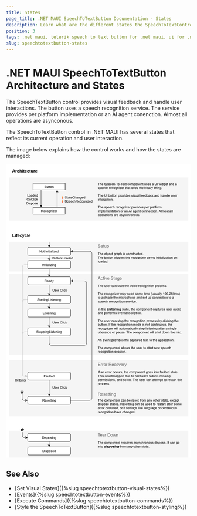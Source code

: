 ```yaml
---
title: States
page_title: .NET MAUI SpeechToTextButton Documentation - States
description: Learn what are the different states the SpeechToTextControl for .NET MAUI uses.
position: 3
tags: .net maui, telerik speech to text button for .net maui, ui for .net maui
slug: speechtotextbutton-states
---
```


# .NET MAUI SpeechToTextButton Architecture and States

The SpeechTextButton control provides visual feedback and handle user interactions. The button uses a speech recognition service. The service provides per platform implementation or an AI agent conenction. Almost all operations are asynconous.

The SpeechToTextButton control in .NET MAUI has several states that reflect its current operation and user interaction. 

The image below explains how the control works and how the states are managed: 

![.NET MAUI SpeechToTextButton States](images/speechtotext-architecture.png)

## See Also

- [Set Visual States]({%slug speechtotextbutton-visual-states%})
- [Events]({%slug speechtotextbutton-events%})
- [Execute Commands]({%slug speechtotextbutton-commands%})
- [Style the SpeechToTextButton]({%slug speechtotextbutton-styling%})